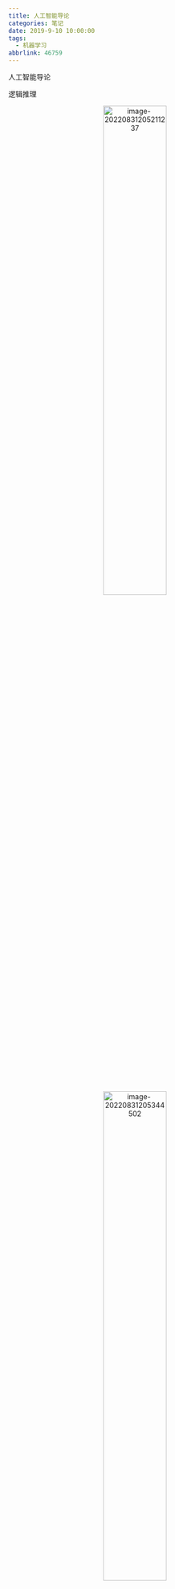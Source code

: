 ```yaml
---
title: 人工智能导论
categories: 笔记
date: 2019-9-10 10:00:00
tags:
  - 机器学习
abbrlink: 46759
---
```

人工智能导论

逻辑推理

<p align="center"><img alt="image-20220831205211237" height="50%" src="https://raw.githubusercontent.com/Lunaticsky-tql/my_picbed/main/%E4%BA%BA%E5%B7%A5%E6%99%BA%E8%83%BD%E5%AF%BC%E8%AE%BA/20220916221103884501_923_image-20220831205211237.png" width="50%"/></p>
<p align="center"><img alt="image-20220831205344502" height="50%" src="https://raw.githubusercontent.com/Lunaticsky-tql/my_picbed/main/%E4%BA%BA%E5%B7%A5%E6%99%BA%E8%83%BD%E5%AF%BC%E8%AE%BA/20220916221111633086_904_image-20220831205344502.png" width="50%"/></p>
<p align="center"><img alt="image-20220831205448441" height="50%" src="https://raw.githubusercontent.com/Lunaticsky-tql/my_picbed/main/%E4%BA%BA%E5%B7%A5%E6%99%BA%E8%83%BD%E5%AF%BC%E8%AE%BA/20220916221120315099_386_image-20220831205448441.png" width="50%"/></p>

任意对析取，存在对合取都是蕴含关系，分开的条件强于合起来的（举个例子就明白了）

![image-20220831210345470](https://raw.githubusercontent.com/Lunaticsky-tql/my_picbed/main/%E4%BA%BA%E5%B7%A5%E6%99%BA%E8%83%BD%E5%AF%BC%E8%AE%BA/20220916221127063207_401_image-20220831210345470.png)

<p align="center"><img alt="image-20220831210404798" height="50%" src="https://raw.githubusercontent.com/Lunaticsky-tql/my_picbed/main/%E4%BA%BA%E5%B7%A5%E6%99%BA%E8%83%BD%E5%AF%BC%E8%AE%BA/20220916221128281126_946_image-20220831210404798.png" width="50%"/></p>

只与新加入的直接相关

<p align="center"><img alt="image-20220831211022710" height="50%" src="https://raw.githubusercontent.com/Lunaticsky-tql/my_picbed/main/%E4%BA%BA%E5%B7%A5%E6%99%BA%E8%83%BD%E5%AF%BC%E8%AE%BA/20220916221129758335_145_image-20220831211022710.png" width="50%"/></p>
<p align="center"><img alt="image-20220831211029655" height="50%" src="https://raw.githubusercontent.com/Lunaticsky-tql/my_picbed/main/%E4%BA%BA%E5%B7%A5%E6%99%BA%E8%83%BD%E5%AF%BC%E8%AE%BA/20220916221130984768_647_image-20220831211029655.png" width="50%"/></p>
<p align="center"><img alt="image-20220831211350521" height="50%" src="https://raw.githubusercontent.com/Lunaticsky-tql/my_picbed/main/%E4%BA%BA%E5%B7%A5%E6%99%BA%E8%83%BD%E5%AF%BC%E8%AE%BA/20220916221132416550_481_image-20220831211350521.png" width="50%"/></p>

因果分析三层次：关联，介入，反事实

因果图三种形式：链，分连，汇连（chain，fork，collider)

![image-20220831212134887](https://raw.githubusercontent.com/Lunaticsky-tql/my_picbed/main/%E4%BA%BA%E5%B7%A5%E6%99%BA%E8%83%BD%E5%AF%BC%E8%AE%BA/20220916221134366409_448_image-20220831212134887.png)

做法：联合概率分布由每个节点与其父节点之间的条件概率得出。根节点是外生变量，其他的是内生

---



<p align="center"><img alt="image-20220831212713182" height="50%" src="https://raw.githubusercontent.com/Lunaticsky-tql/my_picbed/main/%E4%BA%BA%E5%B7%A5%E6%99%BA%E8%83%BD%E5%AF%BC%E8%AE%BA/20220916221135899101_136_image-20220831212713182.png" width="50%"/></p>

深搜可能会陷入无限循环

<p align="center"><img alt="image-20220831213452142" height="50%" src="https://raw.githubusercontent.com/Lunaticsky-tql/my_picbed/main/%E4%BA%BA%E5%B7%A5%E6%99%BA%E8%83%BD%E5%AF%BC%E8%AE%BA/20220916221137133557_194_image-20220831213452142.png" width="50%"/></p>
<p align="center"><img alt="image-20220831213527818" height="50%" src="https://raw.githubusercontent.com/Lunaticsky-tql/my_picbed/main/%E4%BA%BA%E5%B7%A5%E6%99%BA%E8%83%BD%E5%AF%BC%E8%AE%BA/20220916221139012135_477_image-20220831213527818.png" width="50%"/></p>
<p align="center"><img alt="image-20220831213624058" height="50%" src="https://raw.githubusercontent.com/Lunaticsky-tql/my_picbed/main/%E4%BA%BA%E5%B7%A5%E6%99%BA%E8%83%BD%E5%AF%BC%E8%AE%BA/20220916221140593318_530_image-20220831213624058.png" width="50%"/></p>

有环路的图会使贪婪最佳优先算法不完备。

判断：启发函数满足可容性则一定能保证算法最优性x

树搜索是这样法，图不一定

判断：启发函数恒为0一定满足可容性x

启发函数不一定要是正数。

满足一致性可保证A*搜索算法最优

启发函数不会过高估计从当前节点到目标结点之间的实际代价。x

满足可容性的启发函数才有这样的性质。



MinMax的适用条件：两人博弈，信息透明，零和博弈

<p align="center"><img alt="image-20220831215141822" height="50%" src="https://raw.githubusercontent.com/Lunaticsky-tql/my_picbed/main/%E4%BA%BA%E5%B7%A5%E6%99%BA%E8%83%BD%E5%AF%BC%E8%AE%BA/20220916221142369023_436_image-20220831215141822.png" width="50%"/></p>

注意，没有规定必须要公平。D违反了零和博弈

<p align="center"><img alt="image-20220831220640110" height="50%" src="https://raw.githubusercontent.com/Lunaticsky-tql/my_picbed/main/%E4%BA%BA%E5%B7%A5%E6%99%BA%E8%83%BD%E5%AF%BC%E8%AE%BA/20220916221144124086_686_image-20220831220640110.png" width="50%"/></p>

![image-20220831220659274](https://raw.githubusercontent.com/Lunaticsky-tql/my_picbed/main/%E4%BA%BA%E5%B7%A5%E6%99%BA%E8%83%BD%E5%AF%BC%E8%AE%BA/20220916221145565187_669_image-20220831220659274.png)

这个做法是不对的，根据课本上的过程，A*算法会考虑所有可达的评价函数，每次从边缘集合拓展的节点并非总是当前节点的后继节点。fn评价函数是唯一标准如果发现有更小的，会倒回去。

<p align="center"><img alt="image-20220831220818630" height="50%" src="https://raw.githubusercontent.com/Lunaticsky-tql/my_picbed/main/%E4%BA%BA%E5%B7%A5%E6%99%BA%E8%83%BD%E5%AF%BC%E8%AE%BA/20220916221146871853_388_image-20220831220818630.png" width="50%"/></p>

而且贪婪最佳优先搜索也是启发式算法，优先选择启发函数最小的后继节点拓展。

<p align="center"><img alt="image-20220831222502968" height="50%" src="https://raw.githubusercontent.com/Lunaticsky-tql/my_picbed/main/%E4%BA%BA%E5%B7%A5%E6%99%BA%E8%83%BD%E5%AF%BC%E8%AE%BA/20220916221148285550_794_image-20220831222502968.png" width="50%"/></p>
<p align="center"><img alt="image-20220831222848019" height="50%" src="https://raw.githubusercontent.com/Lunaticsky-tql/my_picbed/main/%E4%BA%BA%E5%B7%A5%E6%99%BA%E8%83%BD%E5%AF%BC%E8%AE%BA/20220916221149618933_986_image-20220831222848019.png" width="50%"/></p>

![image-20220831223950629](https://raw.githubusercontent.com/Lunaticsky-tql/my_picbed/main/%E4%BA%BA%E5%B7%A5%E6%99%BA%E8%83%BD%E5%AF%BC%E8%AE%BA/20220916221152879301_392_image-20220831223950629.png)

![image-20220831223959591](https://raw.githubusercontent.com/Lunaticsky-tql/my_picbed/main/%E4%BA%BA%E5%B7%A5%E6%99%BA%E8%83%BD%E5%AF%BC%E8%AE%BA/20220916221155537145_635_image-20220831223959591.png)

记住蒙特卡洛树UCB的公式，明白反向传播的过程。
$$
U C B=\bar{X}_j+C \times \sqrt{\frac{2 \ln n}{n_j}}
$$
**上限置信区间** **(Upper Confidence Bound, UCB)**

---

监督学习中经验风险和期望风险的概念

![image-20220831224734326](https://raw.githubusercontent.com/Lunaticsky-tql/my_picbed/main/%E4%BA%BA%E5%B7%A5%E6%99%BA%E8%83%BD%E5%AF%BC%E8%AE%BA/20220916221157700882_480_image-20220831224734326.png)

<p align="center"><img alt="image-20220831224903093" height="50%" src="https://raw.githubusercontent.com/Lunaticsky-tql/my_picbed/main/%E4%BA%BA%E5%B7%A5%E6%99%BA%E8%83%BD%E5%AF%BC%E8%AE%BA/20220916221159350035_550_image-20220831224903093.png" width="50%"/></p>

![image-20220831224941130](https://raw.githubusercontent.com/Lunaticsky-tql/my_picbed/main/%E4%BA%BA%E5%B7%A5%E6%99%BA%E8%83%BD%E5%AF%BC%E8%AE%BA/20220916221201393460_662_image-20220831224941130.png)<p align="center"><img alt="image-20220831224941224" height="50%" src="https://raw.githubusercontent.com/Lunaticsky-tql/my_picbed/main/%E4%BA%BA%E5%B7%A5%E6%99%BA%E8%83%BD%E5%AF%BC%E8%AE%BA/20220916221201393460_662_image-20220831224941130.png" width="50%"/></p>

​    常用的正则项方法包括L1正则项和L2正则项：其中L1使权重稀疏，L2使权重平滑。一句话总结就是：L1会趋向于产生少量的特征，而其他的特征都是0，而L2会选择更多的特征，这些特征都会接近于0。

怎么记：1比2小，生成的特征少

<p align="center"><img alt="image-20220831225522763" height="50%" src="https://raw.githubusercontent.com/Lunaticsky-tql/my_picbed/main/%E4%BA%BA%E5%B7%A5%E6%99%BA%E8%83%BD%E5%AF%BC%E8%AE%BA/20220916221204366868_381_image-20220831225522763.png" width="50%"/></p>
<p align="center"><img alt="image-20220831225535198" height="50%" src="https://raw.githubusercontent.com/Lunaticsky-tql/my_picbed/main/%E4%BA%BA%E5%B7%A5%E6%99%BA%E8%83%BD%E5%AF%BC%E8%AE%BA/20220916221206081717_192_image-20220831225535198.png" width="50%"/></p>

考法：判断哪些算法是判别模型，哪些是生成模型。大部分典型机器学习算法都是判别模型。贝叶斯方法，隐马科代夫链式生成模型



<p align="center"><img alt="image-20220831230142515" height="50%" src="https://raw.githubusercontent.com/Lunaticsky-tql/my_picbed/main/%E4%BA%BA%E5%B7%A5%E6%99%BA%E8%83%BD%E5%AF%BC%E8%AE%BA/20220916221207951204_832_image-20220831230142515.png" width="50%"/></p>

信息熵小，信息稳定，单一，纯度高；信息熵大，信息不稳定，纯度低。

<p align="center"><img alt="image-20220831230645025" height="50%" src="https://raw.githubusercontent.com/Lunaticsky-tql/my_picbed/main/%E4%BA%BA%E5%B7%A5%E6%99%BA%E8%83%BD%E5%AF%BC%E8%AE%BA/20220916221209692239_698_image-20220831230645025.png" width="50%"/></p>

决策树是在干什么呢？选择最佳属性对样本进行划分，得到最大的“纯度”

同时注意决策树是有监督学习。

**线性区别分析** **(**linear discriminant analysis, LDA**)**

线性判别分析的核心：类内方差小，类间间隔大。“君子和而不同，小人同而不和”，是一种降为方法

#请判断下面说法是否正确： 线性判别分析是在最大化类间方差和类内方差的比值(√)

#在一个监督学习任务中，每个数据样本有 4个属性和一个类别标签，每种属性分别有3、
2、2和2种可能的取值，类别标签有3种不同的取值。请问可能有多少种不同的样本？（注意，并不是在某个数据集中最多有多少种不同的样本，而是考虑所有可能的样本)()

乘起来就可以。72

![image-20220831232017771](https://raw.githubusercontent.com/Lunaticsky-tql/my_picbed/main/%E4%BA%BA%E5%B7%A5%E6%99%BA%E8%83%BD%E5%AF%BC%E8%AE%BA/20220916221224036219_753_image-20220831232017771.png)

记住就可以

重点：

<p align="center"><img alt="image-20220831231843333" height="50%" src="https://raw.githubusercontent.com/Lunaticsky-tql/my_picbed/main/%E4%BA%BA%E5%B7%A5%E6%99%BA%E8%83%BD%E5%AF%BC%E8%AE%BA/20220916221225672479_673_image-20220831231843333.png" width="50%"/></p>
<p align="center"><img alt="image-20220831232347725" height="50%" src="https://raw.githubusercontent.com/Lunaticsky-tql/my_picbed/main/%E4%BA%BA%E5%B7%A5%E6%99%BA%E8%83%BD%E5%AF%BC%E8%AE%BA/20220916221227106679_945_image-20220831232347725.png" width="50%"/></p>
<p align="center"><img alt="image-20220831233241581" height="50%" src="https://raw.githubusercontent.com/Lunaticsky-tql/my_picbed/main/%E4%BA%BA%E5%B7%A5%E6%99%BA%E8%83%BD%E5%AF%BC%E8%AE%BA/20220916221229085668_716_image-20220831233241581.png" width="50%"/></p>



ada boosting



 $Z_m=\sum_{i=1}^N w_{m, i} \mathrm{e}^{-\alpha_m y G_i\left(x_i\right) \text { 。 }}$ 可以把对第 $i$ 个训练样本更新后的分布权重写为如下分段函数形式:
$$
w_{m+1, i}= \begin{cases}\frac{w_{m, i}}{Z_m} \mathrm{e}^{-\alpha_m}, &amp; G_m\left(x_i\right)=y_i \\ \frac{w_{m, i}}{Z_m} \mathrm{e}^{\alpha_m}, &amp; G_m\left(x_i\right) \neq y_i\end{cases}
$$
可见, 如果第 $i$ 个训练样本无法被第 $m$ 个弱分类器 $G_m(x)$ 分类成功, 则需要增大该样本权重, 否则减少该样本权重。这样, 被错误分类样本 会在训练第 $m+1$ 个弱分类器 $G_{m+1}(x)$ 时被 “重点关注”。

在第 $m$ 次迭代中, Ada Boosting 总是趋向于将具有<font color="Apricot">最小误差的学习模型</font>（err最小的）选做本轮次生成的弱分类器 $G_m$, 促使累积误差快速下降。

---

无监督学习

K-means往往找都是一个局部最优

聚类迭代满足如下任意一个条件，则聚类停止：

•已经达到了迭代次数上限

•前后两次迭代中，聚类质心基本保持不变



<p align="center"><img alt="image-20220831234829916" height="50%" src="https://raw.githubusercontent.com/Lunaticsky-tql/my_picbed/main/%E4%BA%BA%E5%B7%A5%E6%99%BA%E8%83%BD%E5%AF%BC%E8%AE%BA/20220916221230319204_134_image-20220831234829916.png" width="50%"/></p>
<p align="center"><img alt="image-20220831234856133" height="50%" src="https://raw.githubusercontent.com/Lunaticsky-tql/my_picbed/main/%E4%BA%BA%E5%B7%A5%E6%99%BA%E8%83%BD%E5%AF%BC%E8%AE%BA/20220916221232576761_180_image-20220831234856133.png" width="50%"/></p>

应当是尽量“不相关”

•**主成分分析是将𝑛维特征数据映射到𝑙维空间**(**n≫l**)**，去除原始数据之间的冗余性（通过去除相关性手段达到这一目的）。**每一维的样本方差尽可能大



•**特征人脸方法是一种应用主成份分析来实现人脸图像降维的方法，其本质是用一种称为“特征人脸****(eigenface)”****的特征向量（而不是像素）按照线性组合形式来表达每一张原始人脸图像，进而实现人脸识别。**

每一个特征人脸的维数与原始人脸图像的维数一样大x 会变小

特征人脸之间的相关度要尽可能大√

为了使算法更高效采用了奇异值分解的方法

---

<p align="center"><img alt="image-20220901002546496" height="50%" src="https://raw.githubusercontent.com/Lunaticsky-tql/my_picbed/main/%E4%BA%BA%E5%B7%A5%E6%99%BA%E8%83%BD%E5%AF%BC%E8%AE%BA/20220916221234267125_288_image-20220901002546496.png" width="50%"/></p>

批量梯度下降算法是在整个训练集上计算损失误差C()。如果数据集较大，则会因内存容量不足而无法完成，同时这一方法收敛速度较慢。随机梯度下降算法是使用训练集中每个训练样本计算所得C()来分别更新参数。虽然，随机梯度下降收敛速度会快一些，但可能出现所优化目标函数震荡不稳定现象。

<p align="center"><img alt="image-20220901004646914" height="50%" src="https://raw.githubusercontent.com/Lunaticsky-tql/my_picbed/main/%E4%BA%BA%E5%B7%A5%E6%99%BA%E8%83%BD%E5%AF%BC%E8%AE%BA/20220916221236054772_109_image-20220901004646914.png" width="50%"/></p>
$$
f(x)=\frac{1}{1+\mathrm{e}^{-x}}
$$
选取 sigmoid函数作为激活函数, 因为其具有如下优点: (1) 概率形式输出, sigmoid函数值域为 $(0,1)$, 因此使 sigmoid函数输出可视为概 率值; (2) 单调递增, sigmoid函数对输人 $x$ 取值范围没有限制, 但当 $x$ 大 于一定值后, 函数输出无限趋近于 1 , 而小于一定数值后, 函数输出无限趋近于 0 , 特别地, 当 $x=0$ 时, 函数输出为 $0.5$; (3) 非线性变化, $x$ 取 值在 0 附近时, 函数输出值的变化幅度比较大 (函数值变化陡峭), 意味 着函数在 0 附近容易被激活且是非线性变化, 当 $x$ 取值很大或很小时, 函数输出值几乎不变, 这是基于概率的一种认识与需要。

![image-20220901012351440](https://raw.githubusercontent.com/Lunaticsky-tql/my_picbed/main/%E4%BA%BA%E5%B7%A5%E6%99%BA%E8%83%BD%E5%AF%BC%E8%AE%BA/20220916221237401626_567_image-20220901012351440.png)

![image-20220901012412558](https://raw.githubusercontent.com/Lunaticsky-tql/my_picbed/main/%E4%BA%BA%E5%B7%A5%E6%99%BA%E8%83%BD%E5%AF%BC%E8%AE%BA/20220916221237401626_567_image-20220901012351440.png)

![image-20220901012437001](https://raw.githubusercontent.com/Lunaticsky-tql/my_picbed/main/%E4%BA%BA%E5%B7%A5%E6%99%BA%E8%83%BD%E5%AF%BC%E8%AE%BA/20220916221245033698_681_image-20220901012437001.png)

<p align="center"><img alt="image-20220901012512732" height="50%" src="https://raw.githubusercontent.com/Lunaticsky-tql/my_picbed/main/%E4%BA%BA%E5%B7%A5%E6%99%BA%E8%83%BD%E5%AF%BC%E8%AE%BA/20220916221246660573_722_image-20220901012512732.png" width="50%"/></p>

![image-20220901012559806](https://raw.githubusercontent.com/Lunaticsky-tql/my_picbed/main/%E4%BA%BA%E5%B7%A5%E6%99%BA%E8%83%BD%E5%AF%BC%E8%AE%BA/20220916221248004240_176_image-20220901012559806.png)

![image-20220901012619080](https://raw.githubusercontent.com/Lunaticsky-tql/my_picbed/main/%E4%BA%BA%E5%B7%A5%E6%99%BA%E8%83%BD%E5%AF%BC%E8%AE%BA/20220916221249466398_422_image-20220901012619080.png)

![image-20220901012639822](https://raw.githubusercontent.com/Lunaticsky-tql/my_picbed/main/%E4%BA%BA%E5%B7%A5%E6%99%BA%E8%83%BD%E5%AF%BC%E8%AE%BA/20220916221251026834_417_image-20220901012639822.png)

---

强化学习的特征

![image-20220901082606079](https://raw.githubusercontent.com/Lunaticsky-tql/my_picbed/main/%E4%BA%BA%E5%B7%A5%E6%99%BA%E8%83%BD%E5%AF%BC%E8%AE%BA/20220916221252634813_271_image-20220901082606079.png)

<p align="center"><img alt="image-20220901082635583" height="50%" src="https://raw.githubusercontent.com/Lunaticsky-tql/my_picbed/main/%E4%BA%BA%E5%B7%A5%E6%99%BA%E8%83%BD%E5%AF%BC%E8%AE%BA/20220916221254174712_770_image-20220901082635583.png" width="50%"/></p>

一个随机过程实际上是一列随时间变化的随机变量。当时间是离散 量时, 一个随机过程可以表示为 $\left\{X_t\right\}_{t=0,1,2, \cdots}$, 这里每个 $X_t$ 都是一个随机变量, 这被称为离散随机过程。为了方便分析和求解, 通常要求通过合理的问题定义使得一个随机过程满足马尔可夫性 (Markov property), 即满足如下性质:
$$
P\left(X_{t+1}=x_{t+1} \mid X_0=x_0, X_1=x_1, \cdots, X_t=x_t\right)=P\left(X_{t+1}=x_{t+1} \mid X_t=x_t\right) \text { (式7.1) }
$$
这个公式的直观解释为: 下一刻的状态 $X_{t+1}$ 只由当前状态 $X_t$ 决定 (而与更早的所有状态均无关)。满足马尔可夫性的离散随机过程被称为 马尔可夫链 (Markov chain)。

<p align="center"><img alt="image-20220901083631487" height="50%" src="https://raw.githubusercontent.com/Lunaticsky-tql/my_picbed/main/%E4%BA%BA%E5%B7%A5%E6%99%BA%E8%83%BD%E5%AF%BC%E8%AE%BA/20220916221255863567_937_image-20220901083631487.png" width="50%"/></p>

- 动作 $-$ 价值函数 (action-value function): $q: S \times A \mapsto \mathbb{R}$, 其中 $q_\pi(s, a)=\mathbb{E}_\pi\left[G_t \mid S_t=s, A_t=a\right]$, 表示智能体在时刻 $t$ 处于状态 $s$ 时, 选择 了动作 $a$ 后，在 $t$ 时刻后根据策略 $\pi$ 采取行动所获得回报的期望。
价值函数和动作 $-$ 价值函数反映了智能体在某一策略下所对应状态 序列获得回报的期望, 它比回报本身更加准确地刻画了智能体的目标。 注意, 价值函数和动作 $-$ 价值函数的定义之所以能够成立, 离不开决策 过程所具有的马尔可夫性, 即当位于当前状态 $s$ 时, 无论当前时刻 $t$ 的取值是多少, 一个策略回报值的期望是一定的 (当前状态只与前一状态有 关，与时间无关）。（所以不是$q_\pi(s, a,t)$）
至此, 强化学习可以转化为一个策略学习问题, 其定义为: 给定一 个马尔可夫决策过程 $M D P=(S, A, P, R, \gamma)$, 学习一个最优策略 $\pi^*$, 对任 意 $s \in S$ 使得 $V_{\pi^*}(s)$ 值最大。

![image-20220901083736614](https://raw.githubusercontent.com/Lunaticsky-tql/my_picbed/main/%E4%BA%BA%E5%B7%A5%E6%99%BA%E8%83%BD%E5%AF%BC%E8%AE%BA/20220916221257340897_656_image-20220901083736614.png)

![image-20220901083803818](https://raw.githubusercontent.com/Lunaticsky-tql/my_picbed/main/%E4%BA%BA%E5%B7%A5%E6%99%BA%E8%83%BD%E5%AF%BC%E8%AE%BA/20220916221258558310_351_image-20220901083803818.png)

---



<p align="center"><img alt="image-20220901090535698" height="50%" src="https://raw.githubusercontent.com/Lunaticsky-tql/my_picbed/main/%E4%BA%BA%E5%B7%A5%E6%99%BA%E8%83%BD%E5%AF%BC%E8%AE%BA/20220916221300893504_791_image-20220901090535698.png" width="50%"/></p>

![image-20220901090816141](https://raw.githubusercontent.com/Lunaticsky-tql/my_picbed/main/%E4%BA%BA%E5%B7%A5%E6%99%BA%E8%83%BD%E5%AF%BC%E8%AE%BA/20220916221302843487_985_image-20220901090816141.png)